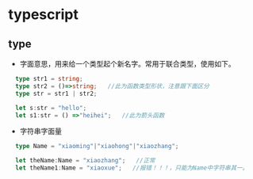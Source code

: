 # typescript

## type
* 字面意思，用来给一个类型起个新名字。常用于联合类型，使用如下。
```ts
  type str1 = string;
  type str2 = ()=>string;   //此为函数类型形状，注意跟下面区分
  type str = str1 | str2;

  let s:str = "hello";
  let s1:str = () =>"heihei";   //此为箭头函数

```
* 字符串字面量
```ts
  type Name = "xiaoming"|"xiaohong"|"xiaozhang";

  let theName:Name = "xiaozhang";   //正常
  let theName1:Name = "xiaoxue";   //报错！！！，只能为Name中字符串其一。

```
